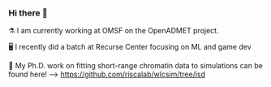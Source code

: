 ### Hi there 👋

<!--
**dwwest/dwwest** is a ✨ _special_ ✨ repository because its `README.md` (this file) appears on your GitHub profile.

Here are some ideas to get you started:

- 🔭 I’m currently working on ...
- 🌱 I’m currently learning ...
- 👯 I’m looking to collaborate on ...
- 🤔 I’m looking for help with ...
- 💬 Ask me about ...
- 📫 How to reach me: ...
- 😄 Pronouns: ...
- ⚡ Fun fact: ...
-->
⚗️ I am currently working at OMSF on the OpenADMET project.

🖥️  I recently did a batch at Recurse Center focusing on ML and game dev

🧬 My Ph.D. work on fitting short-range chromatin data to simulations can be found here! -->
https://github.com/riscalab/wlcsim/tree/isd
